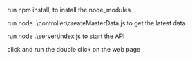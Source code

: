 run npm install, to install the node_modules

run node .\controller\createMasterData.js to get the latest data

run node .\server\index.js to start the API

click and run the double click on the web page
